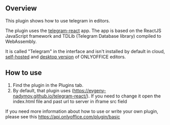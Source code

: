 ## Overview

This plugin shows how to use telegram in editors.

The plugin uses the [telegram-react](https://github.com/evgeny-nadymov/telegram-react) app. The app is based on the ReactJS JavaScript framework and TDLib (Telegram Database library) compiled to WebAssembly. 

It is called "Telegram" in the interface and isn't installed by default in cloud, [self-hosted](https://github.com/ONLYOFFICE/DocumentServer) and [desktop version](https://github.com/ONLYOFFICE/DesktopEditors) of ONLYOFFICE editors. 

## How to use

1. Find the plugin in the Plugins tab.
2. By default, that plugin uses (https://evgeny-nadymov.github.io/telegram-react/). If you need to change it open the index.html file and past url to server in iframe src field

If you need more information about how to use or write your own plugin, please see this https://api.onlyoffice.com/plugin/basic